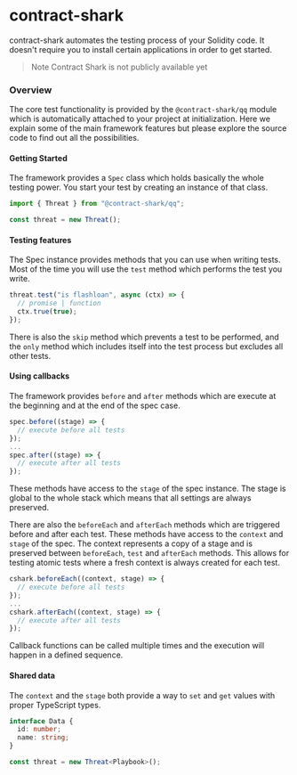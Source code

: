 # contract-shark

contract-shark automates the testing process of your Solidity code. It doesn't require you to install certain applications in order to get started.

> Note Contract Shark is not publicly available yet

### Overview

The core test functionality is provided by the `@contract-shark/qq` module which is automatically attached to your project at initialization. Here we explain some of the main framework features but please explore the source code to find out all the possibilities.

#### Getting Started 

The framework provides a `Spec` class which holds basically the whole testing power. You start your test by creating an instance of that class.

```ts
import { Threat } from "@contract-shark/qq";

const threat = new Threat();
```

#### Testing features

The Spec instance provides methods that you can use when writing tests. Most of the time you will use the `test` method which performs the test you write.

```ts
threat.test("is flashloan", async (ctx) => {
  // promise | function
  ctx.true(true);
});
```

There is also the `skip` method which prevents a test to be performed, and the `only` method which includes itself into the test process but excludes all other tests.


#### Using callbacks

The framework provides `before` and `after` methods which are execute at the beginning and at the end of the spec case.

```ts
spec.before((stage) => {
  // execute before all tests
});
...
spec.after((stage) => {
  // execute after all tests
});
```

These methods have access to the `stage` of the spec instance. The stage is global to the whole stack which means that all settings are always preserved.

There are also the `beforeEach` and `afterEach` methods which are triggered before and after each test. These methods have access to the `context` and `stage` of the spec. The context represents a copy of a stage and is preserved between `beforeEach`, `test` and `afterEach` methods. This allows for testing atomic tests where a fresh context is always created for each test.

```ts
cshark.beforeEach((context, stage) => {
  // execute before all tests
});
...
cshark.afterEach((context, stage) => {
  // execute after all tests
});
```

Callback functions can be called multiple times and the execution will happen in a defined sequence.

#### Shared data

The `context` and the `stage` both provide a way to `set` and `get` values with proper TypeScript types.

```ts
interface Data {
  id: number;
  name: string;
}

const threat = new Threat<Playbook>();
```

